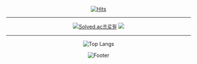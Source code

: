 
<div align="center">

[![Hits](https://hits.seeyoufarm.com/api/count/incr/badge.svg?url=https%3A%2F%2Fgithub.com%2Fprettypain%2F&count_bg=%2379C83D&title_bg=%23555555&icon=&icon_color=%23E7E7E7&title=hits&edge_flat=false)](https://hits.seeyoufarm.com)

---  
  
[![Solved.ac프로필](http://mazassumnida.wtf/api/v2/generate_badge?boj=jkungjk117)](https://solved.ac/jkungjk117)
<img src="http://mazandi.herokuapp.com/api?handle=jkungjk117&theme=warm"/>

  ***

![Top Langs](https://github-readme-stats.vercel.app/api/top-langs/?username=prettypain&layout=Demo&theme=dark)

  
![Footer](https://capsule-render.vercel.app/api?type=waving&color=auto&height=100&section=footer)
</div>
